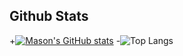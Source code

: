 ## Github Stats
+[![Mason's GitHub stats](https://github-readme-stats.vercel.app/api?username=masonscotthorne)](https://github.com/anuraghazra/github-readme-stats)
-![Top Langs](https://github-readme-stats.vercel.app/api/top-langs/?username=anuraghazra&layout=compact)
